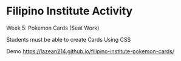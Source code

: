 # Filipino Institute Activity

Week 5: Pokemon Cards (Seat Work)

Students must be able to create Cards Using CSS

Demo
https://lazean214.github.io/filipino-institute-pokemon-cards/
